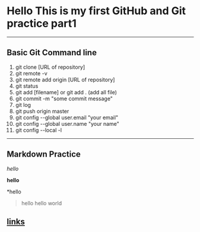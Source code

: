 # Hello This is my first GitHub and Git practice part1
----
## Basic Git Command line

1. git clone [URL of repository]
2. git remote -v
3. git remote add origin [URL of repository]
4. git status
5. git add [filename] or git add . (add all file)
6. git commit -m "some commit message"
7. git log
8. git push origin master
9. git config --global user.email "your email"
10. git config --global user.name "your name"
11. git config --local -l
----
## Markdown Practice

*hello*

**hello**

*hello

>hello
    hello world

[links](http://www.google.com)
----
